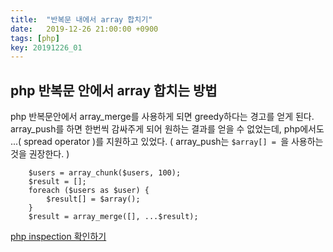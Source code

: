 ```yaml
---
title:  "반복문 내에서 array 합치기"
date:   2019-12-26 21:00:00 +0900
tags: [php]
key: 20191226_01
---
```

## php 반복문 안에서 array 합치는 방법

php 반복문안에서 array_merge를 사용하게 되면 greedy하다는 경고를 얻게 된다.
array_push를 하면 한번씩 감싸주게 되어 원하는 결과를 얻을 수 없었는데,
php에서도 ...( spread operator )를 지원하고 있었다.
( array_push는 `$array[] = `을 사용하는 것을 권장한다.  )
```
    $users = array_chunk($users, 100);
    $result = [];
    foreach ($users as $user) {
        $result[] = $array();
    }
    $result = array_merge([], ...$result);
```

[php inspection 확인하기](https://github.com/kalessil/phpinspectionsea/blob/master/docs/performance.md#slow-array-function-used-in-loop)
